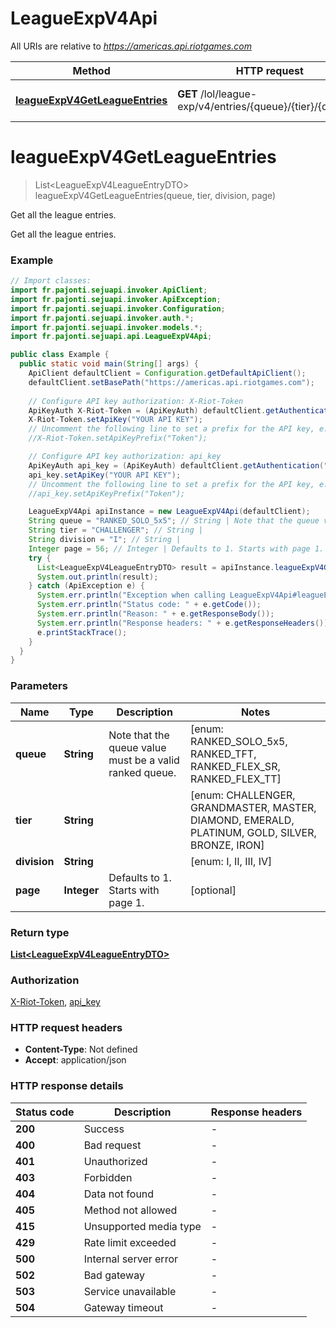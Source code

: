 # LeagueExpV4Api

All URIs are relative to *https://americas.api.riotgames.com*

| Method | HTTP request | Description |
|------------- | ------------- | -------------|
| [**leagueExpV4GetLeagueEntries**](LeagueExpV4Api.md#leagueExpV4GetLeagueEntries) | **GET** /lol/league-exp/v4/entries/{queue}/{tier}/{division} | Get all the league entries. |


<a id="leagueExpV4GetLeagueEntries"></a>
# **leagueExpV4GetLeagueEntries**
> List&lt;LeagueExpV4LeagueEntryDTO&gt; leagueExpV4GetLeagueEntries(queue, tier, division, page)

Get all the league entries.

Get all the league entries.

### Example
```java
// Import classes:
import fr.pajonti.sejuapi.invoker.ApiClient;
import fr.pajonti.sejuapi.invoker.ApiException;
import fr.pajonti.sejuapi.invoker.Configuration;
import fr.pajonti.sejuapi.invoker.auth.*;
import fr.pajonti.sejuapi.invoker.models.*;
import fr.pajonti.sejuapi.api.LeagueExpV4Api;

public class Example {
  public static void main(String[] args) {
    ApiClient defaultClient = Configuration.getDefaultApiClient();
    defaultClient.setBasePath("https://americas.api.riotgames.com");
    
    // Configure API key authorization: X-Riot-Token
    ApiKeyAuth X-Riot-Token = (ApiKeyAuth) defaultClient.getAuthentication("X-Riot-Token");
    X-Riot-Token.setApiKey("YOUR API KEY");
    // Uncomment the following line to set a prefix for the API key, e.g. "Token" (defaults to null)
    //X-Riot-Token.setApiKeyPrefix("Token");

    // Configure API key authorization: api_key
    ApiKeyAuth api_key = (ApiKeyAuth) defaultClient.getAuthentication("api_key");
    api_key.setApiKey("YOUR API KEY");
    // Uncomment the following line to set a prefix for the API key, e.g. "Token" (defaults to null)
    //api_key.setApiKeyPrefix("Token");

    LeagueExpV4Api apiInstance = new LeagueExpV4Api(defaultClient);
    String queue = "RANKED_SOLO_5x5"; // String | Note that the queue value must be a valid ranked queue.
    String tier = "CHALLENGER"; // String | 
    String division = "I"; // String | 
    Integer page = 56; // Integer | Defaults to 1. Starts with page 1.
    try {
      List<LeagueExpV4LeagueEntryDTO> result = apiInstance.leagueExpV4GetLeagueEntries(queue, tier, division, page);
      System.out.println(result);
    } catch (ApiException e) {
      System.err.println("Exception when calling LeagueExpV4Api#leagueExpV4GetLeagueEntries");
      System.err.println("Status code: " + e.getCode());
      System.err.println("Reason: " + e.getResponseBody());
      System.err.println("Response headers: " + e.getResponseHeaders());
      e.printStackTrace();
    }
  }
}
```

### Parameters

| Name | Type | Description  | Notes |
|------------- | ------------- | ------------- | -------------|
| **queue** | **String**| Note that the queue value must be a valid ranked queue. | [enum: RANKED_SOLO_5x5, RANKED_TFT, RANKED_FLEX_SR, RANKED_FLEX_TT] |
| **tier** | **String**|  | [enum: CHALLENGER, GRANDMASTER, MASTER, DIAMOND, EMERALD, PLATINUM, GOLD, SILVER, BRONZE, IRON] |
| **division** | **String**|  | [enum: I, II, III, IV] |
| **page** | **Integer**| Defaults to 1. Starts with page 1. | [optional] |

### Return type

[**List&lt;LeagueExpV4LeagueEntryDTO&gt;**](LeagueExpV4LeagueEntryDTO.md)

### Authorization

[X-Riot-Token](../README.md#X-Riot-Token), [api_key](../README.md#api_key)

### HTTP request headers

 - **Content-Type**: Not defined
 - **Accept**: application/json

### HTTP response details
| Status code | Description | Response headers |
|-------------|-------------|------------------|
| **200** | Success |  -  |
| **400** | Bad request |  -  |
| **401** | Unauthorized |  -  |
| **403** | Forbidden |  -  |
| **404** | Data not found |  -  |
| **405** | Method not allowed |  -  |
| **415** | Unsupported media type |  -  |
| **429** | Rate limit exceeded |  -  |
| **500** | Internal server error |  -  |
| **502** | Bad gateway |  -  |
| **503** | Service unavailable |  -  |
| **504** | Gateway timeout |  -  |

